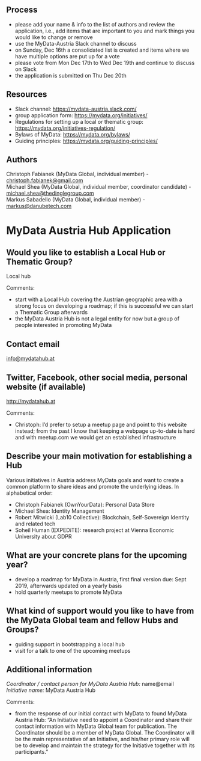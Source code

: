 ﻿## Process
* please add your name & info to the list of authors and review the application, i.e., add items that are important to you and mark things you would like to change or remove
* use the MyData-Austria Slack channel to discuss
* on Sunday, Dec 16th a consolidated list is created and items where we have multiple options are put up for a vote
* please vote from Mon Dec 17th to Wed Dec 19th and continue to discuss on Slack
* the application is submitted on Thu Dec 20th


## Resources
* Slack channel: https://mydata-austria.slack.com/
* group application form: https://mydata.org/initiatives/
* Regulations for setting up a local or thematic group: https://mydata.org/initiatives-regulation/
* Bylaws of MyData: https://mydata.org/bylaws/
* Guiding principles: https://mydata.org/guiding-principles/


## Authors
Christoph Fabianek (MyData Global, individual member) - christoph.fabianek@gmail.com  
Michael Shea (MyData Global, individual member, coordinator candidate) - michael.shea@thedinglegroup.com  
Markus Sabadello (MyData Global, individual member) - markus@danubetech.com  


# MyData Austria Hub Application


## Would you like to establish a Local Hub or Thematic Group?
Local hub  

Comments:
* start with a Local Hub covering the Austrian geographic area with a strong focus on developing a roadmap; if this is successful we can start a Thematic Group afterwards
* the MyData Austria Hub is not a legal entity for now but a group of people interested in promoting MyData


## Contact email
info@mydatahub.at


## Twitter, Facebook, other social media, personal website (if available)
http://mydatahub.at  

Comments:
* Christoph: I’d prefer to setup a meetup page and point to this website instead; from the past I know that keeping a webpage up-to-date is hard and with meetup.com we would get an established infrastructure


## Describe your main motivation for establishing a Hub
Various initiatives in Austria address MyData goals and want to create a common platform to share ideas and promote the underlying ideas. In alphabetical order:
- Christoph Fabianek (OwnYourData): Personal Data Store
- Michael Shea: Identity Management
- Robert Mitwicki (Lab10 Collective): Blockchain, Self-Sovereign Identity and related tech
- Soheil Human (EXPEDiTE): research project at Vienna Economic University about GDPR


## What are your concrete plans for the upcoming year?
- develop a roadmap for MyData in Austria, first final version due: Sept 2019, afterwards updated on a yearly basis
- hold quarterly meetups to promote MyData


## What kind of support would you like to have from the MyData Global team and fellow Hubs and Groups?
- guiding support in bootstrapping a local hub
- visit for a talk to one of the upcoming meetups


## Additional information
*Coordinator / contact person for MyData Austria Hub:* name@email  
*Initiative name:* MyData Austria Hub  

Comments:
* from the response of our initial contact with MyData to found MyData Austria Hub:
“An Initiative need to appoint a Coordinator and share their contact information with MyData Global team for publication. The Coordinator should be a member of MyData Global. The Coordinator will be the main representative of an Initiative, and his/her primary role will be to develop and maintain the strategy for the Initiative together with its participants.”
